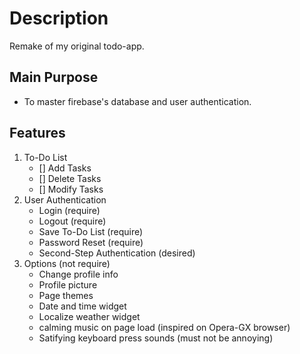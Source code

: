 # Description

Remake of my original todo-app.

## Main Purpose

- To master firebase's database and user authentication.

## Features

1. To-Do List  
    - [] Add Tasks  
    - [] Delete Tasks  
    - [] Modify Tasks  
2. User Authentication
    - Login (require)
    - Logout (require)
    - Save To-Do List (require)
    - Password Reset (require)
    - Second-Step Authentication (desired)
3. Options (not require)
    - Change profile info
    - Profile picture
    - Page themes
    - Date and time widget
    - Localize weather widget
    - calming music on page load (inspired on Opera-GX browser)
    - Satifying keyboard press sounds (must not be annoying)